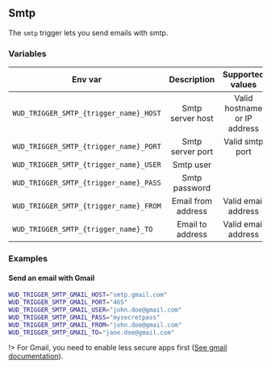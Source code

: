 ## Smtp

The ```smtp``` trigger lets you send emails with smtp.

### Variables

| Env var                                    | Description        | Supported values              | Default value |
| ------------------------------------------ |:------------------:|:-----------------------------:|:-------------:| 
| ```WUD_TRIGGER_SMTP_{trigger_name}_HOST``` | Smtp server host   | Valid hostname or IP address  |               |
| ```WUD_TRIGGER_SMTP_{trigger_name}_PORT``` | Smtp server port   | Valid smtp port               |               |
| ```WUD_TRIGGER_SMTP_{trigger_name}_USER``` | Smtp user          |                               |               |
| ```WUD_TRIGGER_SMTP_{trigger_name}_PASS``` | Smtp password      |                               |               |
| ```WUD_TRIGGER_SMTP_{trigger_name}_FROM``` | Email from address | Valid email address           |               |
| ```WUD_TRIGGER_SMTP_{trigger_name}_TO```   | Email to address   | Valid email address           |               |

### Examples

#### Send an email with Gmail

```bash
WUD_TRIGGER_SMTP_GMAIL_HOST="smtp.gmail.com"
WUD_TRIGGER_SMTP_GMAIL_PORT="465"
WUD_TRIGGER_SMTP_GMAIL_USER="john.doe@gmail.com"
WUD_TRIGGER_SMTP_GMAIL_PASS="mysecretpass"
WUD_TRIGGER_SMTP_GMAIL_FROM="john.doe@gmail.com"
WUD_TRIGGER_SMTP_GMAIL_TO="jane.doe@gmail.com"
```
!> For Gmail, you need to enable less secure apps first ([See gmail documentation](https://myaccount.google.com/lesssecureapps)).